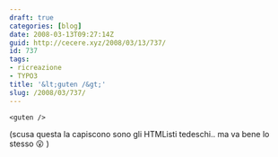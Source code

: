 ```yaml
---
draft: true
categories: [blog]
date: 2008-03-13T09:27:14Z
guid: http://cecere.xyz/2008/03/13/737/
id: 737
tags:
- ricreazione
- TYPO3
title: '&lt;guten /&gt;'
slug: /2008/03/737/
---
```


`<guten />`

(scusa questa la capiscono sono gli HTMListi tedeschi.. ma va bene lo stesso 😮 )